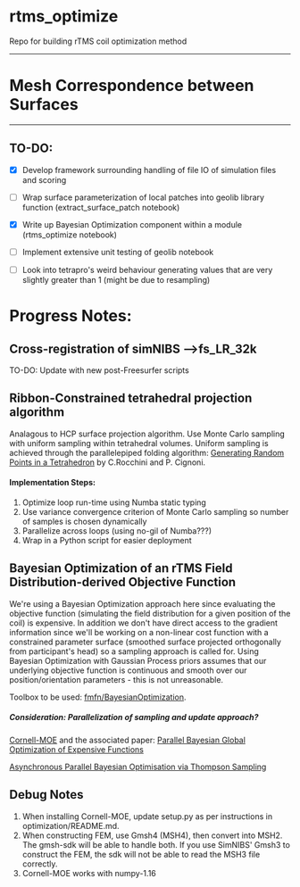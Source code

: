 # rtms_optimize
Repo for building rTMS coil optimization method
*** 
# Mesh Correspondence between Surfaces 
***

## TO-DO:

- [x] Develop framework surrounding handling of file IO of simulation files and scoring
- [ ] Wrap surface parameterization of local patches into geolib library function (extract_surface_patch notebook)
- [x] Write up Bayesian Optimization component within a module (rtms_optimize notebook)
- [ ] Implement extensive unit testing of geolib notebook
- [ ] Look into tetrapro's weird behaviour generating values that are very slightly greater than 1 (might be due to resampling)


# Progress Notes:

## Cross-registration of simNIBS -->fs_LR_32k

TO-DO: Update with new post-Freesurfer scripts

## Ribbon-Constrained tetrahedral projection algorithm
Analagous to HCP surface projection algorithm. Use Monte Carlo sampling with uniform sampling within tetrahedral volumes. Uniform sampling is achieved through the parallelepiped folding algorithm: [Generating Random Points in a Tetrahedron](http://vcg.isti.cnr.it/publications/papers/rndtetra_a.pdf) by C.Rocchini and P. Cignoni. 

#### Implementation Steps:
1. Optimize loop run-time using Numba static typing
2. Use variance convergence criterion of Monte Carlo sampling so number of samples is chosen dynamically
3. Parallelize across loops (using no-gil of Numba???)
4. Wrap in a Python script for easier deployment

## Bayesian Optimization of an rTMS Field Distribution-derived Objective Function

We're using a Bayesian Optimization approach here since evaluating the objective function (simulating the field distribution for a given position of the coil) is expensive. In addition we don't have direct access to the gradient information since we'll be working on a non-linear cost function with a constrained parameter surface (smoothed surface projected orthogonally from participant's head) so a sampling approach is called for. Using Bayesian Optimization with Gaussian Process priors assumes that our underlying objective function is continuous and smooth over our position/orientation parameters - this is not unreasonable. 

Toolbox to be used: [fmfn/BayesianOptimization](https://github.com/fmfn/BayesianOptimization).

##### Consideration: Parallelization of sampling and update approach? 

[Cornell-MOE](https://github.com/wujian16/Cornell-MOE) and the associated paper: [Parallel Bayesian Global Optimization of Expensive Functions
](https://arxiv.org/abs/1602.05149)

[Asynchronous Parallel Bayesian Optimisation via Thompson Sampling](https://arxiv.org/abs/1705.09236)

## Debug Notes

1. When installing Cornell-MOE, update setup.py as per instructions in optimization/README.md.
2. When constructing FEM, use Gmsh4 (MSH4), then convert into MSH2. The gmsh-sdk will be able to handle both. If you use SimNIBS' Gmsh3 to construct the FEM, the sdk will not be able to read the MSH3 file correctly.
3. Cornell-MOE works with numpy-1.16
